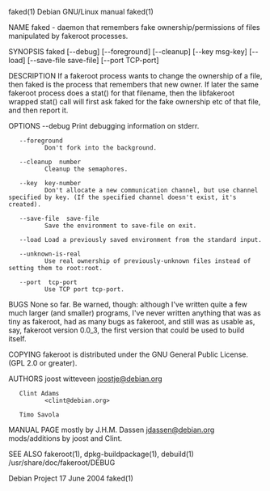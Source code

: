 faked(1)                                                                                Debian GNU/Linux manual                                                                               faked(1)

NAME
       faked - daemon that remembers fake ownership/permissions of files manipulated by fakeroot processes.

SYNOPSIS
       faked [--debug] [--foreground] [--cleanup] [--key msg-key] [--load] [--save-file save-file] [--port TCP-port]

DESCRIPTION
       If  a  fakeroot  process  wants to change the ownership of a file, then faked is the process that remembers that new owner. If later the same fakeroot process does a stat() for that filename,
       then the libfakeroot wrapped stat() call will first ask faked for the fake ownership etc of that file, and then report it.

OPTIONS
       --debug
              Print debugging information on stderr.

       --foreground
              Don't fork into the background.

       --cleanup  number
              Cleanup the semaphores.

       --key  key-number
              Don't allocate a new communication channel, but use channel specified by key. (If the specified channel doesn't exist, it's created).

       --save-file  save-file
              Save the environment to save-file on exit.

       --load Load a previously saved environment from the standard input.

       --unknown-is-real
              Use real ownership of previously-unknown files instead of setting them to root:root.

       --port  tcp-port
              Use TCP port tcp-port.

BUGS
       None so far. Be warned, though: although I've written quite a few much larger (and smaller) programs, I've never written anything that was as tiny as fakeroot, had as many bugs  as  fakeroot,
       and still was as usable as, say, fakeroot version 0.0_3, the first version that could be used to build itself.

COPYING
       fakeroot is distributed under the GNU General Public License.  (GPL 2.0 or greater).

AUTHORS
       joost witteveen
              <joostje@debian.org>

       Clint Adams
              <clint@debian.org>

       Timo Savola

MANUAL PAGE
       mostly by J.H.M. Dassen <jdassen@debian.org> mods/additions by joost and Clint.

SEE ALSO
       fakeroot(1), dpkg-buildpackage(1), debuild(1) /usr/share/doc/fakeroot/DEBUG

Debian Project                                                                               17 June 2004                                                                                     faked(1)
